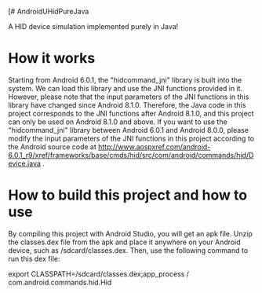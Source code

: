 [# AndroidUHidPureJava

A HID device simulation implemented purely in Java!

# How it works

Starting from Android 6.0.1, the "hidcommand_jni" library is built into the system. We can load this library and use the JNI functions provided in it. However, please note that the input parameters of the JNI functions in this library have changed since Android 8.1.0. Therefore, the Java code in this project corresponds to the JNI functions after Android 8.1.0, and this project can only be used on Android 8.1.0 and above. If you want to use the "hidcommand_jni" library between Android 6.0.1 and Android 8.0.0, please modify the input parameters of the JNI functions in this project according to the Android source code at http://www.aospxref.com/android-6.0.1_r9/xref/frameworks/base/cmds/hid/src/com/android/commands/hid/Device.java .

# How to build this project and how to use

By compiling this project with Android Studio, you will get an apk file. Unzip the classes.dex file from the apk and place it anywhere on your Android device, such as /sdcard/classes.dex. Then, use the following command to run this dex file:

export CLASSPATH=/sdcard/classes.dex;app_process / com.android.commands.hid.Hid
